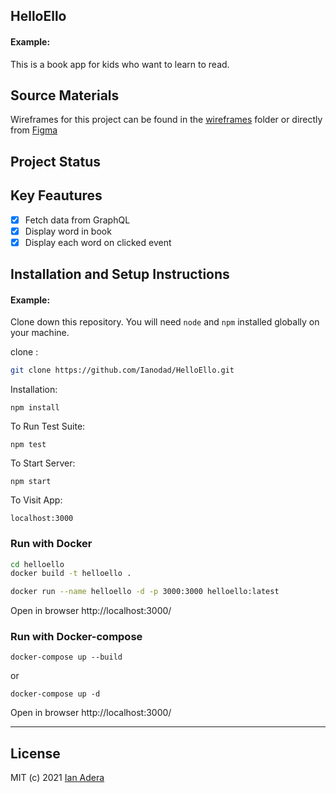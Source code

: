 ## HelloEllo

#### Example:

This is a book app for kids who want to learn to read.

## Source Materials

Wireframes for this project can be found in the [wireframes](https://github.com/Ianodad/HelloEllo/tree/main/wireframes) folder
or directly from [Figma](https://www.figma.com/file/ONaPyZjTOfjk4LU4QzYsR7/HelloEllo?node-id=0%3A1)

## Project Status

## Key Feautures

- [x] Fetch data from GraphQL
- [x] Display word in book
- [x] Display each word on clicked event

## Installation and Setup Instructions

#### Example:

Clone down this repository. You will need `node` and `npm` installed globally on your machine.

clone :

```bash
git clone https://github.com/Ianodad/HelloEllo.git
```

Installation:

`npm install`

To Run Test Suite:

`npm test`

To Start Server:

`npm start`

To Visit App:

`localhost:3000`

### Run with Docker

```bash
cd helloello
docker build -t helloello .

docker run --name helloello -d -p 3000:3000 helloello:latest
```

Open in browser
http://localhost:3000/

### Run with Docker-compose

```console
docker-compose up --build
```

or

```console
docker-compose up -d
```

Open in browser
http://localhost:3000/

---

## License

MIT (c) 2021 [Ian Adera](https://github.com/ianodad)
